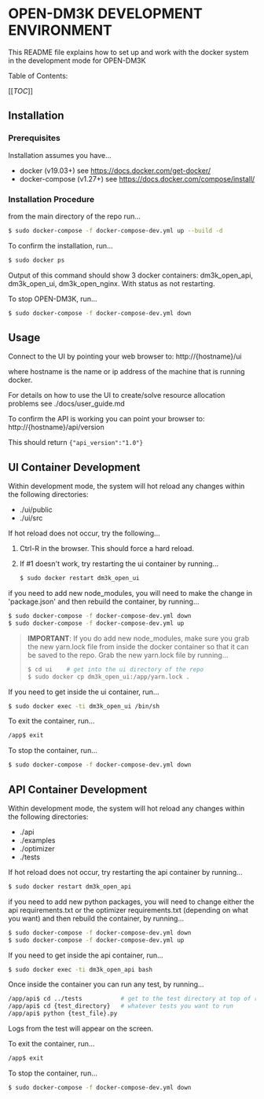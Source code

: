 # OPEN-DM3K DEVELOPMENT ENVIRONMENT

This README file explains how to set up and work with the docker system in the development mode for OPEN-DM3K

Table of Contents:

[[_TOC_]]


## Installation

### Prerequisites

Installation assumes you have...

- docker (v19.03+)  see https://docs.docker.com/get-docker/
- docker-compose (v1.27+)  see https://docs.docker.com/compose/install/

### Installation Procedure

from the main directory of the repo run...

```bash
$ sudo docker-compose -f docker-compose-dev.yml up --build -d
```

To confirm the installation, run...

```bash
$ sudo docker ps
```

Output of this command should show 3 docker containers: dm3k_open_api, dm3k_open_ui, dm3k_open_nginx.  With status as not restarting.

To stop OPEN-DM3K, run...

```bash
$ sudo docker-compose -f docker-compose-dev.yml down
```

## Usage

Connect to the UI by pointing your web browser to:  http://{hostname}/ui 

where hostname is the name or ip address of the machine that is running docker.

For details on how to use the UI to create/solve resource allocation problems see ./docs/user_guide.md

To confirm the API is working you can point your browser to: http://{hostname}/api/version

This should return `{"api_version":"1.0"}`

## UI Container Development

Within development mode, the system will hot reload any changes within the following directories:

- ./ui/public
- ./ui/src

If hot reload does not occur, try the following...

1. Ctrl-R in the browser.  This should force a hard reload.
2. If #1 doesn't work, try restarting the ui container by running...

    ```bash
    $ sudo docker restart dm3k_open_ui
    ```

if you need to add new node_modules, you will need to make the change in 'package.json' and then rebuild the container, by running...

```bash
$ sudo docker-compose -f docker-compose-dev.yml down
$ sudo docker-compose -f docker-compose-dev.yml up
```

> **IMPORTANT**:  If you do add new node_modules, make sure you grab the new yarn.lock file from inside the docker container so that it can be saved to the repo.  Grab the new yarn.lock file by running...
>   ```bash
>   $ cd ui    # get into the ui directory of the repo  
>   $ sudo docker cp dm3k_open_ui:/app/yarn.lock .
>   ```

If you need to get inside the ui container, run...

```bash
$ sudo docker exec -ti dm3k_open_ui /bin/sh
```

To exit the container, run...

```bash
/app$ exit
```

To stop the container, run...

```bash
$ sudo docker-compose -f docker-compose-dev.yml down
```

## API Container Development

Within development mode, the system will hot reload any changes within the following directories:

- ./api
- ./examples
- ./optimizer
- ./tests

If hot reload does not occur, try restarting the api container by running...

```bash
$ sudo docker restart dm3k_open_api
```

if you need to add new python packages, you will need to change either the api requirements.txt or the optimizer requirements.txt (depending on what you want) and then rebuild the container, by running...

```bash
$ sudo docker-compose -f docker-compose-dev.yml down
$ sudo docker-compose -f docker-compose-dev.yml up
```

If you need to get inside the api container, run...

```bash
$ sudo docker exec -ti dm3k_open_api bash
```

Once inside the container you can run any test, by running...

```bash
/app/api$ cd ../tests           # get to the test directory at top of repo
/app/api$ cd {test_directory}   # whatever tests you want to run
/app/api$ python {test_file}.py 
```

Logs from the test will appear on the screen.

To exit the container, run...

```bash
/app$ exit
```

To stop the container, run...

```bash
$ sudo docker-compose -f docker-compose-dev.yml down
```
